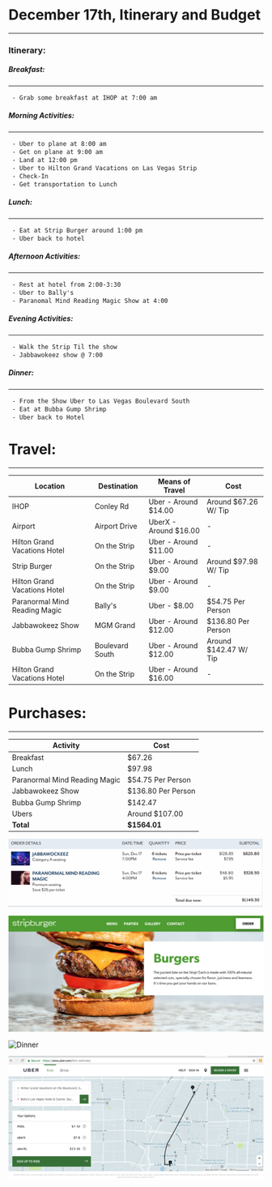 # December 17th, Itinerary and Budget
---
### Itinerary:

##### Breakfast: 
---
``` 
 - Grab some breakfast at IHOP at 7:00 am  
```
##### Morning Activities:
--- 
```
 - Uber to plane at 8:00 am
 - Get on plane at 9:00 am
 - Land at 12:00 pm
 - Uber to Hilton Grand Vacations on Las Vegas Strip
 - Check-In
 - Get transportation to Lunch
```
##### Lunch: 
--- 
```
 - Eat at Strip Burger around 1:00 pm
 - Uber back to hotel
```
##### Afternoon Activities:
---
```
 - Rest at hotel from 2:00-3:30
 - Uber to Bally's 
 - Paranomal Mind Reading Magic Show at 4:00
```
##### Evening Activities:
---
```
 - Walk the Strip Til the show 
 - Jabbawokeez show @ 7:00
```
##### Dinner:
---
```
 - From the Show Uber to Las Vegas Boulevard South
 - Eat at Bubba Gump Shrimp 
 - Uber back to Hotel
```

# Travel:
---
| Location | Destination | Means of Travel | Cost |
| ------ | ------ | ------ | ------ | 
| IHOP | Conley Rd | Uber - Around $14.00 | Around $67.26 W/ Tip |
| Airport | Airport Drive | UberX - Around $16.00 | -  |
| Hilton Grand Vacations Hotel | On the Strip  | Uber - Around $11.00  | - |
| Strip Burger | On the Strip  | Uber - Around $9.00 | Around $97.98 W/ Tip |
| Hilton Grand Vacations Hotel | On the Strip  | Uber - Around $9.00  | - |
| Paranormal Mind Reading Magic | Bally's | Uber - $8.00  | $54.75 Per Person | 
| Jabbawokeez Show | MGM Grand | Uber - Around $12.00 | $136.80 Per Person |
| Bubba Gump Shrimp | Boulevard South | Uber - Around $12.00 | Around $142.47 W/ Tip |
| Hilton Grand Vacations Hotel | On the Strip  | Uber - Around $16.00  | - |

# Purchases:
---
| Activity  | Cost |
| ------ | ------ |
| Breakfast | $67.26 |
| Lunch | $97.98 | 
| Paranormal Mind Reading Magic | $54.75 Per Person |
| Jabbawokeez Show | $136.80 Per Person |
| Bubba Gump Shrimp | $142.47 |
| Ubers | Around $107.00 |
| **Total** |**$1564.01**|

![Activities Tickets](https://github.com/cbm54d/4320-Trip-Planning/blob/master/12:17%20Activities%20Tickets.png?raw=true)

![Lunch](https://github.com/cbm54d/4320-Trip-Planning/blob/master/12:17%20Lunch%20.png?raw=true)

![Dinner](https://github.com/cbm54d/4320-Trip-Planning/blob/master/12:17%20Dinner%20.png?raw=true)

![Uber Estimates](https://github.com/cbm54d/4320-Trip-Planning/blob/master/12:17%20Uber%20Estimate%20Costs.png?raw=true)
